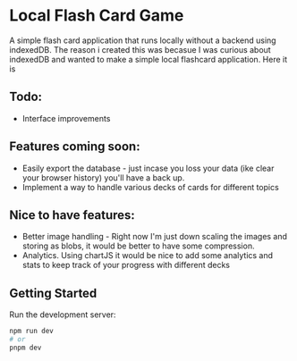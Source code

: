 # Local Flash Card Game

A simple flash card application that runs locally without a backend using indexedDB. The reason i created this was becasue I was curious about indexedDB and wanted to make a simple local flashcard application. Here it is

## Todo:

- Interface improvements

## Features coming soon:

- Easily export the database - just incase you loss your data (ike clear your browser history) you'll have a back up.
- Implement a way to handle various decks of cards for different topics

## Nice to have features:

- Better image handling - Right now I'm just down scaling the images and storing as blobs, it would be better to have some compression.
- Analytics. Using chartJS it would be nice to add some analytics and stats to keep track of your progress with different decks

## Getting Started

Run the development server:

```bash
npm run dev
# or
pnpm dev
```
